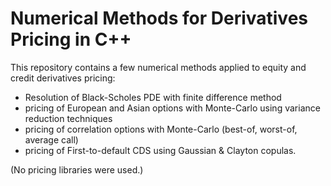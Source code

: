 # Numerical Methods for Derivatives Pricing in C++

This repository contains a few numerical methods applied to equity and credit derivatives pricing:

- Resolution of Black-Scholes PDE with finite difference method
- pricing of European and Asian options with Monte-Carlo using variance reduction techniques
- pricing of correlation options with Monte-Carlo (best-of, worst-of, average call)
- pricing of First-to-default CDS using Gaussian & Clayton copulas.

(No pricing libraries were used.)

